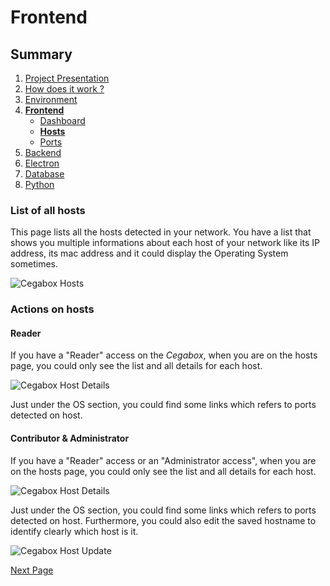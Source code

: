 # Frontend

## Summary

1. [Project Presentation](project.html)
2. [How does it work ?](working.html)
3. [Environment](env.html)
4. [**Frontend**](front.html)
   * [Dashboard](front.html)
   * [**Hosts**](hosts.html)
   * [Ports](ports.html)
5. [Backend](back.html)
6. [Electron](electron.html)
7. [Database](database.html)
8. [Python](python.html)

### List of all hosts

This page lists all the hosts detected in your network. You have a list that shows you multiple informations about each host of your network like its IP address, its mac address and it could display the Operating System sometimes.

![Cegabox Hosts](https://cebago.github.io/Cegabox/img/cegabox-hosts.png)

### Actions on hosts

#### Reader

If you have a "Reader" access on the *Cegabox*, when you are on the hosts page, you could only see the list and all details for each host.

![Cegabox Host Details](https://cebago.github.io/Cegabox/img/cegabox-host-details.png)

Just under the OS section, you could find some links which refers to ports detected on host.

#### Contributor & Administrator

If you have a "Reader" access or an "Administrator access", when you are on the hosts page, you could only see the list and all details for each host.

![Cegabox Host Details](https://cebago.github.io/Cegabox/img/cegabox-host-details.png)

Just under the OS section, you could find some links which refers to ports detected on host.
Furthermore, you could also edit the saved hostname to identify clearly which host is it.

![Cegabox Host Update](https://cebago.github.io/Cegabox/img/cegabox-host-update.png)

[Next Page](ports.html)
